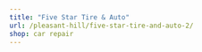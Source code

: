 ```yaml
---
title: "Five Star Tire & Auto"
url: /pleasant-hill/five-star-tire-and-auto-2/
shop: car repair
---
```


